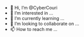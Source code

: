 - 👋 Hi, I’m @CyberCouri
- 👀 I’m interested in ...
- 🌱 I’m currently learning ...
- 💞️ I’m looking to collaborate on ...
- 📫 How to reach me ...

<!---
CyberCouri/CyberCouri is a ✨ special ✨ repository because its `README.md` (this file) appears on your GitHub profile.
You can click the Preview link to take a look at your changes.
--->
